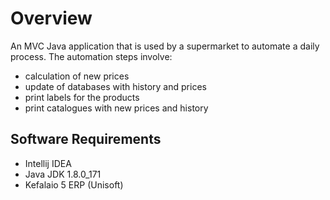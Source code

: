 # Overview
An MVC Java application that is used by a supermarket to automate a daily process.
The automation steps involve:
* calculation of new prices
* update of databases with history and prices
* print labels for the products
* print catalogues with new prices and history

## Software Requirements
* Intellij IDEA
* Java JDK 1.8.0_171
* Kefalaio 5 ERP (Unisoft)
